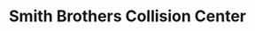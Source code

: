 ---
title: "Smith Brothers Collision Center"
url: /klamath-falls/smith-brothers-collision-center/
shop: car repair
---